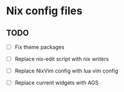# Nix config files

## TODO

- [ ] Fix theme packages
- [ ] Replace nix-edit script with nix writers
- [ ] Replace NixVim config with lua vim config
- [ ] Replace current widgets with AGS


